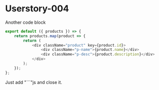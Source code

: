 # Userstory-004

Another code block

```js
export default ({ products }) => {
    return products.map(product => {
        return (
            <div className="product" key={product.id}>
                <div className="p-name">{product.name}</div>
                <div className="p-desc">{product.description}</div>
            </div>
        );
    });
};
```

Just add "```"js and close it.
